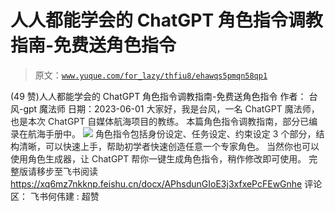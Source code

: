 # 人人都能学会的 ChatGPT 角色指令调教指南-免费送角色指令

> 原文：[`www.yuque.com/for_lazy/thfiu8/ehawqs5pmqn58qp1`](https://www.yuque.com/for_lazy/thfiu8/ehawqs5pmqn58qp1)

<ne-h2 id="1be09ae9" data-lake-id="1be09ae9"><ne-heading-ext><ne-heading-anchor></ne-heading-anchor><ne-heading-fold></ne-heading-fold></ne-heading-ext><ne-heading-content><ne-text id="ucb945cff">(49 赞)人人都能学会的 ChatGPT 角色指令调教指南-免费送角色指令</ne-text></ne-heading-content></ne-h2> <ne-p id="u358abd48" data-lake-id="u358abd48"><ne-text id="u39a10061">作者： 台风-gpt 魔法师</ne-text></ne-p> <ne-p id="u130333cb" data-lake-id="u130333cb"><ne-text id="ub8e5f7f3">日期：2023-06-01</ne-text></ne-p> <ne-p id="u597c50f2" data-lake-id="u597c50f2"><ne-text id="ub34d551b" style="color: rgb(38, 38, 38);">大家好，我是台风，一名 ChatGPT 魔法师，也是本次 ChatGPT 自媒体航海项目的教练。</ne-text></ne-p> <ne-p id="u2d05e4cf" data-lake-id="u2d05e4cf"><ne-text id="ub9e0401c" style="color: rgb(38, 38, 38);">本篇角色指令调教指南，部分已编录在航海手册中。</ne-text></ne-p> <ne-p id="u15118779" data-lake-id="u15118779"><ne-card data-card-name="image" data-card-type="inline" id="PVLHF" data-event-boundary="card">![](img/1ffe1d62e15045e472305a4e69144638.png)</ne-card></ne-p> <ne-p id="ucecd4dab" data-lake-id="ucecd4dab"><ne-text id="uc1972b94" style="color: rgb(38, 38, 38);">角色指令包括身份设定、任务设定、约束设定 3 个部分，结构清晰，可以快速上手，帮助初学者快速创造任意一个专家角色。</ne-text></ne-p> <ne-p id="ua6da6931" data-lake-id="ua6da6931"><ne-text id="u3f66296f" style="color: rgb(38, 38, 38);">当然你也可以使用角色生成器，让 ChatGPT 帮你一键生成角色指令，稍作修改即可使用。</ne-text></ne-p> <ne-p id="u159395a5" data-lake-id="u159395a5"><ne-text id="ua1fe3e53" style="color: rgb(38, 38, 38);">完整版请移步至飞书阅读</ne-text></ne-p> <ne-p id="u83db0307" data-lake-id="u83db0307">[<ne-text id="u3c07e86f">https://xq6mz7nkknp.feishu.cn/docx/APhsdunGIoE3j3xfxePcFEwGnhe</ne-text>](https://xq6mz7nkknp.feishu.cn/docx/APhsdunGIoE3j3xfxePcFEwGnhe)</ne-p> <ne-hole id="u3c789670" data-lake-id="u3c789670"><ne-card data-card-name="hr" data-card-type="block" id="qfUN8" data-event-boundary="card"><ne-p id="u2d0535d5" data-lake-id="u2d0535d5"><ne-text id="udb217a62">评论区：</ne-text></ne-p> <ne-p id="uc897f09d" data-lake-id="uc897f09d"><ne-text id="u1985171d">飞书何伟建 : 超赞</ne-text></ne-p></ne-card></ne-hole>